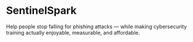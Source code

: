 # SentinelSpark
Help people stop falling for phishing attacks — while making cybersecurity training actually enjoyable, measurable, and affordable.
